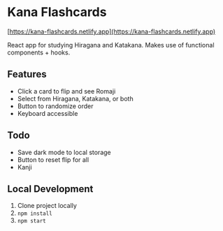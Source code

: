 <h1>Kana Flashcards</h1>

[https://kana-flashcards.netlify.app](https://kana-flashcards.netlify.app)

React app for studying Hiragana and Katakana. Makes use of functional components + hooks.

## Features

- Click a card to flip and see Romaji
- Select from Hiragana, Katakana, or both
- Button to randomize order
- Keyboard accessible

## Todo

- Save dark mode to local storage
- Button to reset flip for all
- Kanji

## Local Development

1. Clone project locally
2. `npm install`
3. `npm start`
